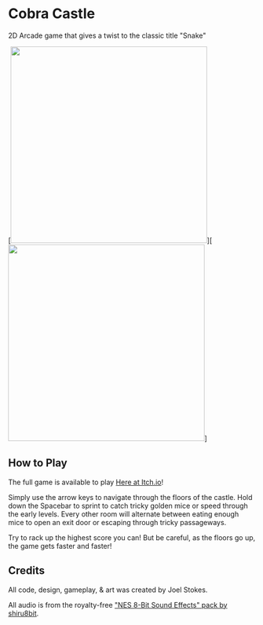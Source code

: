 # Cobra Castle
2D Arcade game that gives a twist to the classic title "Snake"

[<img src="https://github.com/jstokesVMASC/Cobra-Castle/blob/main/github/ScreenshotTitle.png" width="400" />][<img src="https://github.com/jstokesVMASC/Jetpack/Cobra-Castle/main/github/ScreenshotMiceRoom.png" width="400" />]

## How to Play

The full game is available to play [Here at Itch.io](https://jstokesgames.itch.io/cobra-castle)!

Simply use the arrow keys to navigate through the floors of the castle. Hold down the Spacebar to sprint to catch tricky golden mice or speed through the early levels.
Every other room will alternate between eating enough mice to open an exit door or escaping through tricky passageways.

Try to rack up the highest score you can! But be careful, as the floors go up, the game gets faster and faster!

## Credits

All code, design, gameplay, & art was created by Joel Stokes.

All audio is from the royalty-free ["NES 8-Bit Sound Effects" pack by shiru8bit](https://opengameart.org/content/nes-8-bit-sound-effects).
